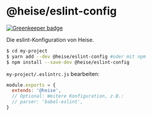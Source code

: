 # @heise/eslint-config

[![Greenkeeper badge](https://badges.greenkeeper.io/heiseonline/eslint-config-heise.svg)](https://greenkeeper.io/)

Die eslint-Konfiguration von Heise.

```sh
$ cd my-project
$ yarn add --dev @heise/eslint-config #oder mit npm
$ npm install --save-dev @heise/eslint-config
```

`my-project/.eslintrc.js` bearbeiten:

```js
module.exports = {
  extends: '@heise',
  // Optional: Weitere Konfiguration, z.B.:
  // parser: 'babel-eslint',
}
```
